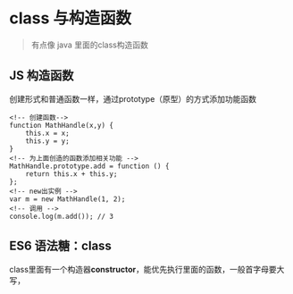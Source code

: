 # class 与构造函数
  > 有点像 java 里面的class构造函数

## JS 构造函数
  创建形式和普通函数一样，通过prototype（原型）的方式添加功能函数
```
<!-- 创建函数-->
function MathHandle(x,y) {
	this.x = x;
	this.y = y;
}
<!-- 为上面创造的函数添加相关功能 -->
MathHandle.prototype.add = function () {
	return this.x + this.y;
};
<!-- new出实例 -->
var m = new MathHandle(1, 2);
<!-- 调用 -->
console.log(m.add()); // 3

```

## ES6 语法糖：class
  class里面有一个构造器**constructor**，能优先执行里面的函数，一般首字母要大写，
